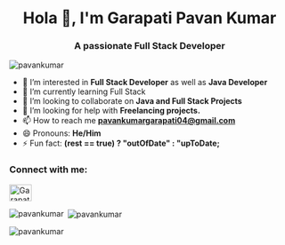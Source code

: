 <h1 align="center">Hola 👋, I'm Garapati Pavan Kumar </h1>
<h3 align="center">A passionate Full Stack Developer</h3>

<p align="left"> <img src="https://komarev.com/ghpvc/?username=pavan347&label=Profile%20views&color=0e75b6&style=flat" alt="pavankumar" /> </p>

- 👀 I’m interested in **Full Stack Developer** as well as **Java Developer**
- 🌱 I’m currently learning Full Stack
- 💞️ I’m looking to collaborate on **Java and Full Stack Projects**
- 🤝 I’m looking for help with **Freelancing projects.**
- 📫 How to reach me **pavankumargarapati04@gmail.com**
- 😄 Pronouns: **He/Him**
- ⚡ Fun fact: **(rest == true) ? "outOfDate" : "upToDate;**

<h3 align="left">Connect with me:</h3>
<p align="left">
<a href="https://www.linkedin.com/in/garapati-pavan-kumar/" target="blank"><img align="center" src="https://raw.githubusercontent.com/rahuldkjain/github-profile-readme-generator/master/src/images/icons/Social/linked-in-alt.svg" alt="Garapati-Pavan-kumar" height="30" width="40" /></a>
</p>


<p><img align="left" src="https://github-readme-stats.vercel.app/api/top-langs?username=pavan347&show_icons=true&locale=en&layout=compact" alt="pavankumar" /></p>

<p>&nbsp;<img align="center" src="https://github-readme-stats.vercel.app/api?username=pavan347&show_icons=true&locale=en" alt="pavankumar" /></p>

<p><img align="center" src="https://github-readme-streak-stats.herokuapp.com/?user=pavan347&" alt="pavankumar" /></p>

<!---
pavan347/pavan347 is a ✨ special ✨ repository because its `README.md` (this file) appears on your GitHub profile.
You can click the Preview link to take a look at your changes.
--->
